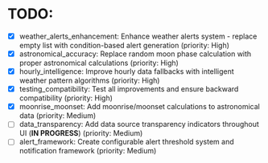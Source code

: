 # TODO:

- [x] weather_alerts_enhancement: Enhance weather alerts system - replace empty list with condition-based alert generation (priority: High)
- [x] astronomical_accuracy: Replace random moon phase calculation with proper astronomical calculations (priority: High)
- [x] hourly_intelligence: Improve hourly data fallbacks with intelligent weather pattern algorithms (priority: High)
- [x] testing_compatibility: Test all improvements and ensure backward compatibility (priority: High)
- [x] moonrise_moonset: Add moonrise/moonset calculations to astronomical data (priority: Medium)
- [ ] data_transparency: Add data source transparency indicators throughout UI (**IN PROGRESS**) (priority: Medium)
- [ ] alert_framework: Create configurable alert threshold system and notification framework (priority: Medium)
